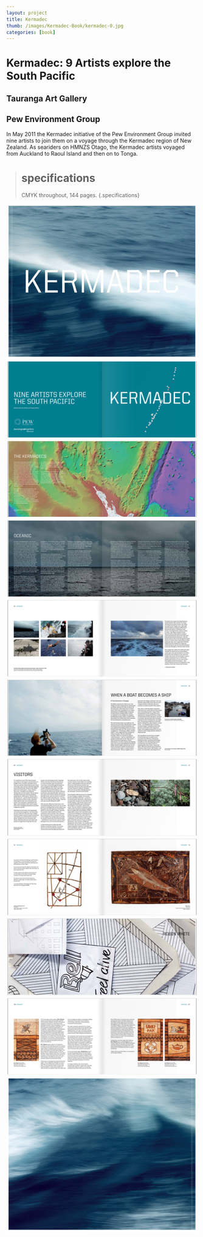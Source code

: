 ```yaml
---
layout: project
title: Kermadec
thumb: /images/Kermadec-Book/kermadec-0.jpg
categories: [book]
---
```


# Kermadec: 9 Artists explore the South Pacific

## Tauranga Art Gallery
## Pew Environment Group

In May 2011 the Kermadec initiative of the Pew Environment Group invited nine artists to join them on a voyage through the Kermadec region of New Zealand. As seariders on HMNZS Otago, the Kermadec artists voyaged from Auckland to Raoul Island and then on to Tonga.

> # specifications
> CMYK throughout, 144 pages.
{.specifications}

![](/images/Kermadec-Book/kermadec-1.jpg)
![](/images/Kermadec-Book/kermadec-2.jpg)
![](/images/Kermadec-Book/kermadec-3.jpg)
![](/images/Kermadec-Book/kermadec-4.jpg)
![](/images/Kermadec-Book/kermadec-5.jpg)
![](/images/Kermadec-Book/kermadec-6.jpg)
![](/images/Kermadec-Book/kermadec-8.jpg)
![](/images/Kermadec-Book/kermadec-9.jpg)
![](/images/Kermadec-Book/kermadec-10.jpg)
![](/images/Kermadec-Book/kermadec-11.jpg)
![](/images/Kermadec-Book/kermadec-12.jpg)